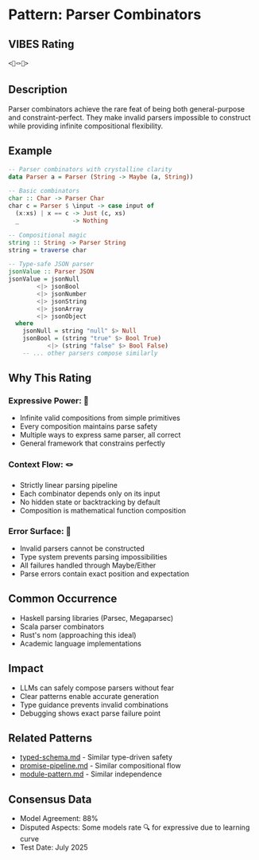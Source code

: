 # Pattern: Parser Combinators

## VIBES Rating
`<🔬🪢💠>`

## Description
Parser combinators achieve the rare feat of being both general-purpose and constraint-perfect. They make invalid parsers impossible to construct while providing infinite compositional flexibility.

## Example
```haskell
-- Parser combinators with crystalline clarity
data Parser a = Parser (String -> Maybe (a, String))

-- Basic combinators
char :: Char -> Parser Char
char c = Parser $ \input -> case input of
  (x:xs) | x == c -> Just (c, xs)
  _               -> Nothing

-- Compositional magic
string :: String -> Parser String
string = traverse char

-- Type-safe JSON parser
jsonValue :: Parser JSON
jsonValue = jsonNull 
        <|> jsonBool 
        <|> jsonNumber 
        <|> jsonString 
        <|> jsonArray 
        <|> jsonObject
  where
    jsonNull = string "null" $> Null
    jsonBool = (string "true" $> Bool True) 
           <|> (string "false" $> Bool False)
    -- ... other parsers compose similarly
```

## Why This Rating

### Expressive Power: 🔬
- Infinite valid compositions from simple primitives
- Every composition maintains parse safety
- Multiple ways to express same parser, all correct
- General framework that constrains perfectly

### Context Flow: 🪢
- Strictly linear parsing pipeline
- Each combinator depends only on its input
- No hidden state or backtracking by default
- Composition is mathematical function composition

### Error Surface: 💠
- Invalid parsers cannot be constructed
- Type system prevents parsing impossibilities
- All failures handled through Maybe/Either
- Parse errors contain exact position and expectation

## Common Occurrence
- Haskell parsing libraries (Parsec, Megaparsec)
- Scala parser combinators
- Rust's nom (approaching this ideal)
- Academic language implementations

## Impact
- LLMs can safely compose parsers without fear
- Clear patterns enable accurate generation
- Type guidance prevents invalid combinations
- Debugging shows exact parse failure point

## Related Patterns
- [typed-schema.md](./typed-schema.md) - Similar type-driven safety
- [promise-pipeline.md](./promise-pipeline.md) - Similar compositional flow
- [module-pattern.md](./module-pattern.md) - Similar independence

## Consensus Data
- Model Agreement: 88%
- Disputed Aspects: Some models rate 🔍 for expressive due to learning curve
- Test Date: July 2025
